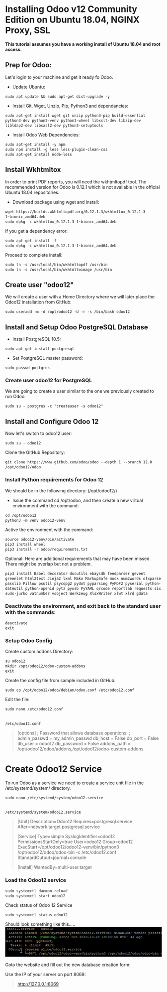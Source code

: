 # Installing Odoo v12 Community Edition on Ubuntu 18.04, NGINX Proxy, SSL

**This tutorial assumes you have a working install of Ubuntu 18.04 and root access.**

## Prep for Odoo:
Let's login to your machine and get it ready fo Odoo.

*  Update Ubuntu:
```
sudo apt update && sudo apt-get dist-upgrade -y
```

* Install Git, Wget, Unzip, Pip, Python3 and dependancies:
```
sudo apt-get install wget git unzip python3-pip build-essential python3-dev python3-venv python3-wheel libxslt-dev libzip-dev libldap2-dev libsasl2-dev python3-setuptools 
```

* Install Odoo Web Dependencies:
```
sudo apt-get install -y npm
sudo npm install -g less less-plugin-clean-css
sudo apt-get install node-less
```
##  Install Wkhtmltox

In order to print PDF reports, you will need the wkhtmltopdf tool. The recommended version for Odoo is 0.12.1 which is not available in the official Ubuntu 18.04 repositories.

* Download package using wget and install:
```
wget https://builds.wkhtmltopdf.org/0.12.1.3/wkhtmltox_0.12.1.3-1~bionic_amd64.deb
sudo dpkg -i wkhtmltox_0.12.1.3-1~bionic_amd64.deb
```
If you get a dependency error:
```
sudo apt-get install -f
sudo dpkg -i wkhtmltox_0.12.1.3-1~bionic_amd64.deb
```
Proceed to complete install:
```
sudo ln -s /usr/local/bin/wkhtmltopdf /usr/bin
sudo ln -s /usr/local/bin/wkhtmltoimage /usr/bin
```

## Create user "odoo12" 
We will create a user with a Home Directory where we will later place the Odoo12 installation from GitHub:
```
sudo useradd -m -d /opt/odoo12 -U -r -s /bin/bash odoo12
```

## Install and Setup Odoo PostgreSQL Database

* Install PostgreSQL 10.5:
```
sudo apt-get install postgresql
```
* Set PostgreSQL master password:
```
sudo passwd postgres
```
### Create user odoo12 for PostgreSQL 
We are going to create a user similar to the one we previously created to run Odoo:
```
sudo su - postgres -c "createuser -s odoo12"
```

## Install and Configure Odoo 12

Now let's switch to odoo12 user:
```
sudo su - odoo12
```

Clone the GitHub Repository:
```
git clone https://www.github.com/odoo/odoo --depth 1 --branch 12.0 /opt/odoo12/odoo
```

### Install Python requirements for Odoo 12
We should be in the following directory:   (/opt/odoo12/)

- Issue the command cd /opt/odoo, and then create a new virtual environment with the command:

```
cd /opt/odoo12
python3 -m venv odoo12-venv
```
Active the environment with the command:
```
source odoo12-venv/bin/activate
pip3 install wheel
pip3 install -r odoo/requirements.txt
```
Optional: Here are additional requirements that may have been missed. There might be overlap but not a problem.
```
pip3 install Babel decorator docutils ebaysdk feedparser gevent greenlet html2text Jinja2 lxml Mako MarkupSafe mock num2words ofxparse passlib Pillow psutil psycopg2 pydot pyparsing PyPDF2 pyserial python-dateutil python-openid pytz pyusb PyYAML qrcode reportlab requests six suds-jurko vatnumber vobject Werkzeug XlsxWriter xlwt xlrd gdata
```

### Deactivate the environment, and exit back to the standard user with the commands:
```
deactivate
exit
```

### Setup Odoo Config
Create custom addons Directory:
```
su odoo12
mkdir /opt/odoo12/odoo-custom-addons
exit

```
Create the config file from sample included in GitHub:
```
sudo cp /opt/odoo12/odoo/debian/odoo.conf /etc/odoo12.conf
```
Edit the file:
```
sudo nano /etc/odoo12.conf
```
##
` /etc/odoo12.conf  `

 >  [options]
; Password that allows database operations:
; admin_passwd = my_admin_passwd
db_host = False
db_port = False
db_user = odoo12
db_password = False
addons_path = /opt/odoo12/odoo/addons,/opt/odoo12/odoo-custom-addons


# Create Odoo12 Service
To run Odoo as a service we need to create a service unit file in the /etc/systemd/system/ directory.
```
sudo nano /etc/systemd/system/odoo12.service
```
##
`/etc/systemd/system/odoo12.service `
> [Unit]
Description=Odoo12
Requires=postgresql.service
After=network.target postgresql.service
>
>[Service]
Type=simple
SyslogIdentifier=odoo12
PermissionsStartOnly=true
User=odoo12
Group=odoo12
ExecStart=/opt/odoo12/odoo12-venv/bin/python3 /opt/odoo12/odoo/odoo-bin -c /etc/odoo12.conf
StandardOutput=journal+console
>
>[Install]
WantedBy=multi-user.target

### Load the Odoo12 service
```
sudo systemctl daemon-reload
sudo systemctl start odoo12
```
Check status of Odoo 12 Service
```
sudo systemctl status odoo12
```
Should look something like this.....
![a2253feb.png](attachments/a2253feb.png)

Goto the website and fill out the new database creation form:

Use the IP of your server on port 8069:
> http://127.0.0.1:8069
